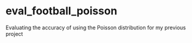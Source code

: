 # eval_football_poisson
Evaluating the accuracy of using the Poisson distribution for my previous project

